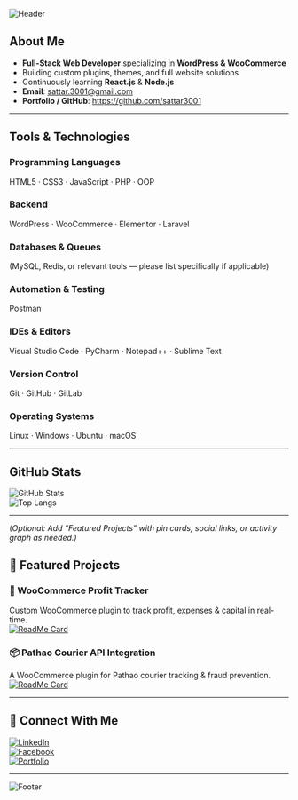 <!-- Banner -->
![Header](https://capsule-render.vercel.app/api?type=waving&color=0:4F46E5,100:06B6D4&height=200&section=header&text=Hi%20I’m%20Sattar%20–%20Full-Stack%20Dev&fontSize=40&fontColor=ffffff&animation=fadeIn)

##  About Me
- **Full-Stack Web Developer** specializing in **WordPress & WooCommerce**
- Building custom plugins, themes, and full website solutions
- Continuously learning **React.js** & **Node.js**
- **Email**: sattar.3001@gmail.com  
- **Portfolio / GitHub**: https://github.com/sattar3001

---

##  Tools & Technologies

### Programming Languages  
HTML5 · CSS3 · JavaScript · PHP · OOP

### Backend  
WordPress · WooCommerce · Elementor · Laravel

### Databases & Queues  
(MySQL, Redis, or relevant tools — please list specifically if applicable)

### Automation & Testing  
Postman

### IDEs & Editors  
Visual Studio Code · PyCharm · Notepad++ · Sublime Text

### Version Control  
Git · GitHub · GitLab

### Operating Systems  
Linux · Windows · Ubuntu · macOS

---

##  GitHub Stats  
![GitHub Stats](https://github-readme-stats.vercel.app/api?username=sattar3001&show_icons=true&theme=tokyonight)  
![Top Langs](https://github-readme-stats.vercel.app/api/top-langs/?username=sattar3001&layout=compact&theme=tokyonight)

---

*(Optional: Add “Featured Projects” with pin cards, social links, or activity graph as needed.)*


## 🚀 Featured Projects  

### 🛒 WooCommerce Profit Tracker  
Custom WooCommerce plugin to track profit, expenses & capital in real-time.  
[![ReadMe Card](https://github-readme-stats.vercel.app/api/pin/?username=YOUR_USERNAME&repo=woo-profit-tracker&theme=tokyonight)](https://github.com/YOUR_USERNAME/woo-profit-tracker)

### 📦 Pathao Courier API Integration  
A WooCommerce plugin for Pathao courier tracking & fraud prevention.  
[![ReadMe Card](https://github-readme-stats.vercel.app/api/pin/?username=YOUR_USERNAME&repo=pathao-api-plugin&theme=tokyonight)](https://github.com/YOUR_USERNAME/pathao-api-plugin)

---

## 🤝 Connect With Me  
[![LinkedIn](https://img.shields.io/badge/LinkedIn-0077B5?style=for-the-badge&logo=linkedin&logoColor=white)](https://linkedin.com/in/YOUR_LINKEDIN)  
[![Facebook](https://img.shields.io/badge/Facebook-1877F2?style=for-the-badge&logo=facebook&logoColor=white)](https://facebook.com/YOUR_FB)  
[![Portfolio](https://img.shields.io/badge/Portfolio-000?style=for-the-badge&logo=firefox&logoColor=white)](https://yourwebsite.com)

---

<!-- Footer -->
![Footer](https://capsule-render.vercel.app/api?type=waving&color=0:06B6D4,100:4F46E5&height=120&section=footer)
